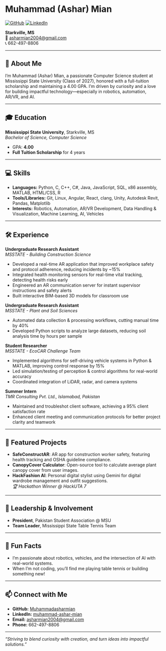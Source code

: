 # Muhammad (Ashar) Mian

[![GitHub](https://img.shields.io/badge/GitHub-100000?style=flat-square&logo=github&logoColor=white)](https://github.com/Muhammadasharmian)
[![LinkedIn](https://img.shields.io/badge/LinkedIn-blue?style=flat-square&logo=linkedin&logoColor=white)](https://www.linkedin.com/in/muhammad-ashar-mian/)

**Starkville, MS**  
📧 asharmian2004@gmail.com  
📞 662-497-8806

---

## 👋 About Me

I’m Muhammad (Ashar) Mian, a passionate Computer Science student at Mississippi State University (Class of 2027), honored with a full-tuition scholarship and maintaining a 4.00 GPA. I’m driven by curiosity and a love for building impactful technology—especially in robotics, automation, AR/VR, and AI.

---

## 🎓 Education

**Mississippi State University**, Starkville, MS  
_Bachelor of Science, Computer Science_  
- GPA: **4.00**
- **Full Tuition Scholarship** for 4 years

---

## 💻 Skills

- **Languages:** Python, C, C++, C#, Java, JavaScript, SQL, x86 assembly, MATLAB, HTML/CSS, R
- **Tools/Libraries:** Git, Linux, Angular, React, clang, Unity, Autodesk Revit, Pandas, Matplotlib
- **Interests:** Robotics, Automation, AR/VR Development, Data Handling & Visualization, Machine Learning, AI, Vehicles

---

## 🛠️ Experience

**Undergraduate Research Assistant**  
*MSSTATE - Building Construction Science*  
- Developed a real-time AR application that improved workplace safety and protocol adherence, reducing incidents by ~15%
- Integrated health monitoring sensors for real-time vital tracking, detecting health risks early
- Engineered an AR communication server for instant supervisor instructions and safety alerts
- Built interactive BIM-based 3D models for classroom use

**Undergraduate Research Assistant**  
*MSSTATE - Plant and Soil Sciences*  
- Automated data collection & processing workflows, cutting manual time by 40%
- Developed Python scripts to analyze large datasets, reducing soil analysis time by hours per sample

**Student Researcher**  
*MSSTATE - EcoCAR Challenge Team*  
- Implemented algorithms for self-driving vehicle systems in Python & MATLAB, improving control response by 15%
- Led simulation/testing of perception & control algorithms for real-world accuracy
- Coordinated integration of LiDAR, radar, and camera systems

**Summer Intern**  
*TMR Consulting Pvt. Ltd., Islamabad, Pakistan*  
- Maintained and troubleshot client software, achieving a 95% client satisfaction rate
- Enhanced client meeting and communication protocols for better project clarity and teamwork

---

## 🚀 Featured Projects

- **SafeConstructAR**: AR app for construction worker safety, featuring health tracking and OSHA guideline compliance.
- **CanopyCover Calculator**: Open-source tool to calculate average plant canopy cover from user images.
- **HackFashion AI**: Personal digital stylist using Gemini for digital wardrobe management and outfit suggestions.  
  _🏆 Hackathon Winner @ HackUTA 7_

---

## 🌟 Leadership & Involvement

- **President**, Pakistan Student Association @ MSU
- **Team Leader**, Mississippi State Table Tennis Team

---

## 🌱 Fun Facts

- I’m passionate about robotics, vehicles, and the intersection of AI with real-world systems.
- When I’m not coding, you’ll find me playing table tennis or building something new!

---

## 📫 Connect with Me

- **GitHub:** [Muhammadasharmian](https://github.com/Muhammadasharmian)
- **LinkedIn:** [muhammad-ashar-mian](https://www.linkedin.com/in/muhammad-ashar-mian/)
- **Email:** asharmian2004@gmail.com
- **Phone:** 662-497-8806

---

_“Striving to blend curiosity with creation, and turn ideas into impactful solutions.”_
